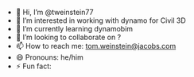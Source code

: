 - 👋 Hi, I’m @tweinstein77
- 👀 I’m interested in working with dynamo for Civil 3D
- 🌱 I’m currently learning dynamobim
- 💞️ I’m looking to collaborate on ?
- 📫 How to reach me: tom.weinstein@jacobs.com
- 😄 Pronouns: he/him
- ⚡ Fun fact: 

<!---
tweinstein77/tweinstein77 is a ✨ special ✨ repository because its `README.md` (this file) appears on your GitHub profile.
You can click the Preview link to take a look at your changes.
--->
